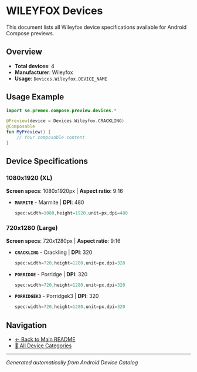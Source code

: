 # WILEYFOX Devices

This document lists all Wileyfox device specifications available for Android Compose previews.

## Overview

- **Total devices**: 4
- **Manufacturer**: Wileyfox
- **Usage**: `Devices.Wileyfox.DEVICE_NAME`

## Usage Example

```kotlin
import se.premex.compose.preview.devices.*

@Preview(device = Devices.Wileyfox.CRACKLING)
@Composable
fun MyPreview() {
    // Your composable content
}
```

## Device Specifications

### 1080x1920 (XL)

**Screen specs**: 1080x1920px | **Aspect ratio**: 9:16

- **`MARMITE`** - Marmite | **DPI**: 480
  ```kotlin
  spec:width=1080,height=1920,unit=px,dpi=480
  ```

### 720x1280 (Large)

**Screen specs**: 720x1280px | **Aspect ratio**: 9:16

- **`CRACKLING`** - Crackling | **DPI**: 320
  ```kotlin
  spec:width=720,height=1280,unit=px,dpi=320
  ```

- **`PORRIDGE`** - Porridge | **DPI**: 320
  ```kotlin
  spec:width=720,height=1280,unit=px,dpi=320
  ```

- **`PORRIDGEK3`** - Porridgek3 | **DPI**: 320
  ```kotlin
  spec:width=720,height=1280,unit=px,dpi=320
  ```

## Navigation

- [← Back to Main README](../../README.md)
- [📱 All Device Categories](../README.md)

---
*Generated automatically from Android Device Catalog*

